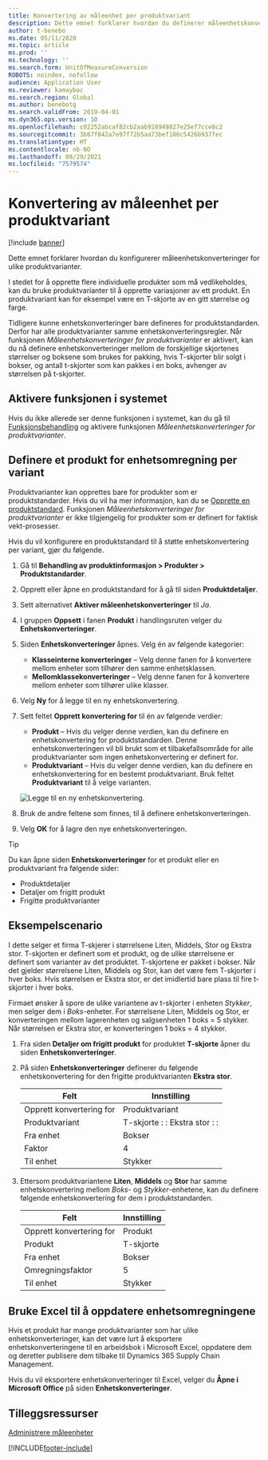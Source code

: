 ```yaml
---
title: Konvertering av måleenhet per produktvariant
description: Dette emnet forklarer hvordan du definerer måleenhetskonverteringer for produktvarianter. Det inneholder et eksempel på oppsettet.
author: t-benebo
ms.date: 05/11/2020
ms.topic: article
ms.prod: ''
ms.technology: ''
ms.search.form: UnitOfMeasureConversion
ROBOTS: noindex, nofollow
audience: Application User
ms.reviewer: kamaybac
ms.search.region: Global
ms.author: benebotg
ms.search.validFrom: 2019-04-01
ms.dyn365.ops.version: 10
ms.openlocfilehash: c02252abcaf82cb2aab928949827e25ef7cce8c2
ms.sourcegitcommit: 3b87f042a7e97f72b5aa73bef186c5426b937fec
ms.translationtype: HT
ms.contentlocale: nb-NO
ms.lasthandoff: 09/29/2021
ms.locfileid: "7579574"
---
```

# <a name="unit-of-measure-conversion-per-product-variant"></a>Konvertering av måleenhet per produktvariant

[!include [banner](../includes/banner.md)]

Dette emnet forklarer hvordan du konfigurerer måleenhetskonverteringer for ulike produktvarianter.

I stedet for å opprette flere individuelle produkter som må vedlikeholdes, kan du bruke produktvarianter til å opprette variasjoner av ett produkt. En produktvariant kan for eksempel være en T-skjorte av en gitt størrelse og farge.

Tidligere kunne enhetskonverteringer bare defineres for produktstandarden. Derfor har alle produktvarianter samme enhetskonverteringsregler. Når funksjonen *Måleenhetskonverteringer for produktvarianter* er aktivert, kan du nå definere enhetskonverteringer mellom de forskjellige skjortenes størrelser og boksene som brukes for pakking, hvis T-skjorter blir solgt i bokser, og antall t-skjorter som kan pakkes i en boks, avhenger av størrelsen på t-skjorter.

## <a name="turn-on-the-feature-in-your-system"></a>Aktivere funksjonen i systemet

Hvis du ikke allerede ser denne funksjonen i systemet, kan du gå til [Funksjonsbehandling](../../fin-ops-core/fin-ops/get-started/feature-management/feature-management-overview.md) og aktivere funksjonen *Måleenhetskonverteringer for produktvarianter*.

## <a name="set-up-a-product-for-unit-conversion-per-variant"></a>Definere et produkt for enhetsomregning per variant

Produktvarianter kan opprettes bare for produkter som er produktstandarder. Hvis du vil ha mer informasjon, kan du se [Opprette en produktstandard](tasks/create-product-master.md). Funksjonen *Måleenhetskonverteringer for produktvarianter* er ikke tilgjengelig for produkter som er definert for faktisk vekt-prosesser.

Hvis du vil konfigurere en produktstandard til å støtte enhetskonvertering per variant, gjør du følgende.

1. Gå til **Behandling av produktinformasjon \> Produkter \> Produktstandarder**.
1. Opprett eller åpne en produktstandard for å gå til siden **Produktdetaljer**.
1. Sett alternativet **Aktiver måleenhetskonverteringer** til *Ja*.
1. I gruppen **Oppsett** i fanen **Produkt** i handlingsruten velger du **Enhetskonverteringer**.
1. Siden **Enhetskonverteringer** åpnes. Velg én av følgende kategorier:

    - **Klasseinterne konverteringer** – Velg denne fanen for å konvertere mellom enheter som tilhører den samme enhetsklassen.
    - **Mellomklassekonverteringer** – Velg denne fanen for å konvertere mellom enheter som tilhører ulike klasser.

1. Velg **Ny** for å legge til en ny enhetskonvertering.
1. Sett feltet **Opprett konvertering for** til én av følgende verdier:

    - **Produkt** – Hvis du velger denne verdien, kan du definere en enhetskonvertering for produktstandarden. Denne enhetskonverteringen vil bli brukt som et tilbakefallsområde for alle produktvarianter som ingen enhetskonvertering er definert for.
    - **Produktvariant** – Hvis du velger denne verdien, kan du definere en enhetskonvertering for en bestemt produktvariant. Bruk feltet **Produktvariant** til å velge varianten.

    ![Legge til en ny enhetskonvertering.](media/uom-new-conversion.png "Legge til en ny enhetskonvertering")

1. Bruk de andre feltene som finnes, til å definere enhetskonverteringen.
1. Velg **OK** for å lagre den nye enhetskonverteringen.

> [!TIP]
> Du kan åpne siden **Enhetskonverteringer** for et produkt eller en produktvariant fra følgende sider:
> 
> - Produktdetaljer
> - Detaljer om frigitt produkt
> - Frigitte produktvarianter

## <a name="example-scenario"></a>Eksempelscenario

I dette  selger et firma T-skjerer i størrelsene Liten, Middels, Stor og Ekstra stor. T-skjorten er definert som et produkt, og de ulike størrelsene er definert som varianter av det produktet. T-skjortene er pakket i bokser. Når det gjelder størrelsene Liten, Middels og Stor, kan det være fem T-skjorter i hver boks. Hvis størrelsen er Ekstra stor, er det imidlertid bare plass til fire t-skjorter i hver boks.

Firmaet ønsker å spore de ulike variantene av t-skjorter i enheten *Stykker*, men selger dem i *Boks*-enheter. For størrelsene Liten, Middels og Stor, er konverteringen mellom lagerenheten og salgsenheten 1 boks = 5 stykker. Når størrelsen er Ekstra stor, er konverteringen 1 boks = 4 stykker.

1. Fra siden **Detaljer om frigitt produkt** for produktet **T-skjorte** åpner du siden **Enhetskonverteringer**.
1. På siden **Enhetskonverteringer** definerer du følgende enhetskonvertering for den frigitte produktvarianten **Ekstra stor**.

    | Felt                 | Innstilling                 |
    |-----------------------|-------------------------|
    | Opprett konvertering for | Produktvariant         |
    | Produktvariant       | T-skjorte : : Ekstra stor : : |
    | Fra enhet             | Bokser                   |
    | Faktor                | 4                       |
    | Til enhet               | Stykker                  |

1. Ettersom produktvariantene **Liten**, **Middels** og **Stor** har samme enhetskonvertering mellom *Boks*- og *Stykker*-enhetene, kan du definere følgende enhetskonvertering for dem i produktstandarden.

    | Felt                 | Innstilling |
    |-----------------------|---------|
    | Opprett konvertering for | Produkt |
    | Produkt               | T-skjorte |
    | Fra enhet             | Bokser   |
    | Omregningsfaktor                | 5       |
    | Til enhet               | Stykker  |

## <a name="using-excel-to-update-the-unit-conversions"></a>Bruke Excel til å oppdatere enhetsomregningene

Hvis et produkt har mange produktvarianter som har ulike enhetskonverteringer, kan det være lurt å eksportere enhetskonverteringene til en arbeidsbok i Microsoft Excel, oppdatere dem og deretter publisere dem tilbake til Dynamics 365 Supply Chain Management.

Hvis du vil eksportere enhetskonverteringer til Excel, velger du **Åpne i Microsoft Office** på siden **Enhetskonverteringer**.

## <a name="additional-resources"></a>Tilleggsressurser

[Administrere måleenheter](tasks/manage-unit-measure.md)


[!INCLUDE[footer-include](../../includes/footer-banner.md)]